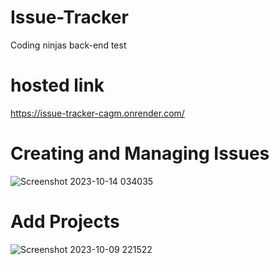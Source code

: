# Issue-Tracker
Coding ninjas back-end test 
# hosted link
https://issue-tracker-cagm.onrender.com/
# Creating and Managing  Issues
![Screenshot 2023-10-14 034035](https://github.com/iAdtya/Issue-Tracker/assets/93979441/9c668fc7-0263-4740-a025-9be629fbcab7)
# Add Projects
![Screenshot 2023-10-09 221522](https://github.com/iAdtya/Issue-Tracker/assets/93979441/ee99c244-3973-4401-89a3-6cd94e365299)
